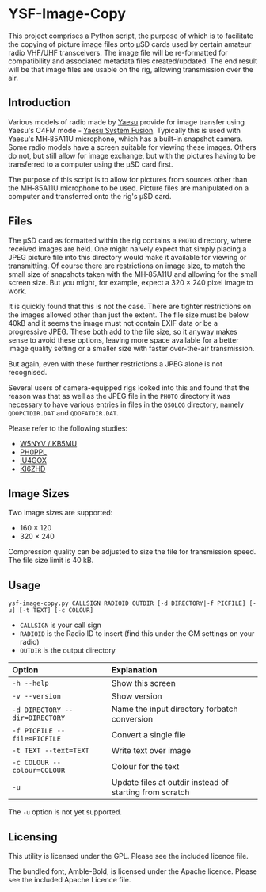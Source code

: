# YSF-Image-Copy

This project comprises a Python script, the purpose of which is to facilitate the copying of picture image files onto &mu;SD cards used by certain amateur radio VHF/UHF transceivers. The image file will be re-formatted for compatibility and associated metadata files created/updated. The end result will be that image files are usable on the rig, allowing transmission over the air.

## Introduction

Various models of radio made by [Yaesu](https://www.yaesu.com/ "Yaesu home page") provide for image transfer
using Yaesu's C4FM mode - [Yaesu System Fusion](http://systemfusion.yaesu.com/what-is-system-fusion/ "What is System Fusion?").
Typically this is used with Yaesu's MH‑85A11U microphone, which has a built-in snapshot camera.
Some radio models have a screen suitable for viewing these images. Others do not, but still allow for 
image exchange, but with the pictures having to be transferred to a computer using the &mu;SD card first.

The purpose of this script is to allow for pictures from sources other than the MH‑85A11U microphone to be used.
Picture files are manipulated on a computer and transferred onto the rig's &mu;SD card.

## Files

The &mu;SD card as formatted within the rig contains a `PHOTO` directory, where received images are held.
One might naively expect that simply placing a JPEG picture file into this directory would make it 
available for viewing or transmitting.
Of course there are restrictions on image size, to match the small size of snapshots taken with the MH‑85A11U
and allowing for the small screen size.
But you might, for example, expect a 320 &times; 240 pixel image to work.

It is quickly found that this is not the case.
There are tighter restrictions on the images allowed other than just the extent.
The file size must be below 40kB and it seems the image must not contain EXIF data or be a progressive JPEG.
These both add to the file size, so it anyway makes sense to avoid these options, leaving more space
available for a better image quality setting or a smaller size with faster over-the-air transmission.

But again, even with these further restrictions a JPEG alone is not recognised.

Several users of camera-equipped rigs looked into this and found that the reason was that
as well as the JPEG file in the `PHOTO` directory it was necessary to have various entries in
files in the `QSOLOG` directory, namely `QDOPCTDIR.DAT` and `QDOFATDIR.DAT`.

Please refer to the following studies:

* [W5NYV / KB5MU](http://www.bigideatrouble.com/SystemFusionExploration.pdf "System Fusion Exploration - April 2015")
* [PH0PPL](https://docs.google.com/viewer?a=v&pid=sites&srcid=ZGVmYXVsdGRvbWFpbnxmbGZ1c2lvbndpa2l8Z3g6MjJhMGE0MjJlZWM5ZGEwZQ "YAESU FTM-400D – SDCARD EXPLORATION – AUGUSTUS 2015")
* [IU4GOX](https://docs.google.com/spreadsheets/d/1PwzVF22pcLmB04uWrRkx8IWbQs3NnVsqAb-y3qHnhVk/edit#gid=1180833404 "IU4GOX YEASU QSO Filesystem Structure")
* [KI6ZHD](http://www.trinityos.com/HAM/Yaesu-System-Fusion/Ysf-camera-mic-results/ysf-camera-mic-results.txt "Yaesu FT1/FT2/FTM100/FTM400 DATA jack with the Yaesu Camera Mic")

## Image Sizes

Two image sizes are supported:

* 160 &times; 120
* 320 &times; 240

Compression quality can be adjusted to size the file for transmission speed.
The file size limit is 40 kB.

## Usage
  `ysf-image-copy.py CALLSIGN RADIOID OUTDIR [-d DIRECTORY|-f PICFILE] [-u] [-t TEXT] [-c COLOUR]`
  
* `CALLSIGN`            is your call sign
* `RADIOID`             is the Radio ID to insert (find this under the GM settings on your radio)
* `OUTDIR`              is the output directory
  
| Option | Explanation |
| :-- | :-- |
  `-h --help`                          | Show this screen
  `-v --version`                       | Show version
  `-d DIRECTORY --dir=DIRECTORY`       | Name the input directory forbatch conversion
  `-f PICFILE --file=PICFILE`          | Convert a single file
  `-t TEXT --text=TEXT`                | Write text over image
  `-c COLOUR --colour=COLOUR`          | Colour for the text
  `-u`                                 | Update files at outdir instead of starting from scratch

The `-u` option is not yet supported.

## Licensing

This utility is licensed under the GPL. Please see the included licence file.

The bundled font, Amble-Bold, is licensed under the Apache licence. Please see the included Apache Licence file.